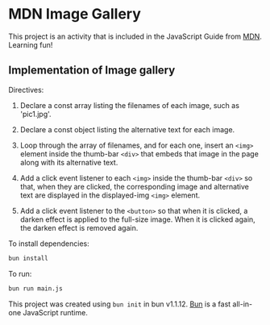 # MDN Image Gallery

This project is an activity that is included in the JavaScript Guide from [MDN](https://developer.mozilla.org/en-US/). Learning fun!

## Implementation of Image gallery

Directives:

1. Declare a const array listing the filenames of each image, such as
    'pic1.jpg'.

2. Declare a const object listing the alternative text for each image.

3. Loop through the array of filenames, and for each one, insert an `<img>`
    element inside the thumb-bar `<div>` that embeds that image in the page
    along with its alternative text.

4. Add a click event listener to each `<img>` inside the thumb-bar `<div>` so
    that, when they are clicked, the corresponding image and alternative text
    are displayed in the displayed-img `<img>` element.

5. Add a click event listener to the `<button>` so that when it is clicked, a
   darken effect is applied to the full-size image. When it is clicked again,
   the darken effect is removed again.

To install dependencies:

```bash
bun install
```

To run:

```bash
bun run main.js
```

This project was created using `bun init` in bun v1.1.12. [Bun](https://bun.sh)
  is a fast all-in-one JavaScript runtime.
  